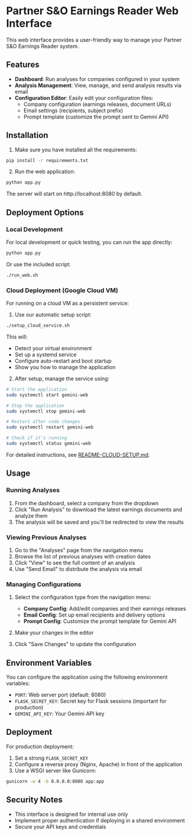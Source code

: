 # Partner S&O Earnings Reader Web Interface

This web interface provides a user-friendly way to manage your Partner S&O Earnings Reader system.

## Features

- **Dashboard**: Run analyses for companies configured in your system
- **Analysis Management**: View, manage, and send analysis results via email
- **Configuration Editor**: Easily edit your configuration files:
  - Company configuration (earnings releases, document URLs)
  - Email settings (recipients, subject prefix)
  - Prompt template (customize the prompt sent to Gemini API)

## Installation

1. Make sure you have installed all the requirements:

```bash
pip install -r requirements.txt
```

2. Run the web application:

```bash
python app.py
```

The server will start on http://localhost:8080 by default.

## Deployment Options

### Local Development

For local development or quick testing, you can run the app directly:

```bash
python app.py
```

Or use the included script:

```bash
./run_web.sh
```

### Cloud Deployment (Google Cloud VM)

For running on a cloud VM as a persistent service:

1. Use our automatic setup script:

```bash
./setup_cloud_service.sh
```

This will:
- Detect your virtual environment
- Set up a systemd service
- Configure auto-restart and boot startup
- Show you how to manage the application

2. After setup, manage the service using:

```bash
# Start the application
sudo systemctl start gemini-web

# Stop the application
sudo systemctl stop gemini-web

# Restart after code changes
sudo systemctl restart gemini-web

# Check if it's running
sudo systemctl status gemini-web
```

For detailed instructions, see [README-CLOUD-SETUP.md](README-CLOUD-SETUP.md).

## Usage

### Running Analyses

1. From the dashboard, select a company from the dropdown
2. Click "Run Analysis" to download the latest earnings documents and analyze them
3. The analysis will be saved and you'll be redirected to view the results

### Viewing Previous Analyses

1. Go to the "Analyses" page from the navigation menu
2. Browse the list of previous analyses with creation dates
3. Click "View" to see the full content of an analysis
4. Use "Send Email" to distribute the analysis via email

### Managing Configurations

1. Select the configuration type from the navigation menu:
   - **Company Config**: Add/edit companies and their earnings releases
   - **Email Config**: Set up email recipients and delivery options
   - **Prompt Config**: Customize the prompt template for Gemini API

2. Make your changes in the editor
3. Click "Save Changes" to update the configuration

## Environment Variables

You can configure the application using the following environment variables:

- `PORT`: Web server port (default: 8080)
- `FLASK_SECRET_KEY`: Secret key for Flask sessions (important for production)
- `GEMINI_API_KEY`: Your Gemini API key

## Deployment

For production deployment:

1. Set a strong `FLASK_SECRET_KEY`
2. Configure a reverse proxy (Nginx, Apache) in front of the application
3. Use a WSGI server like Gunicorn:

```bash
gunicorn -w 4 -b 0.0.0.0:8080 app:app
```

## Security Notes

- This interface is designed for internal use only
- Implement proper authentication if deploying in a shared environment
- Secure your API keys and credentials 